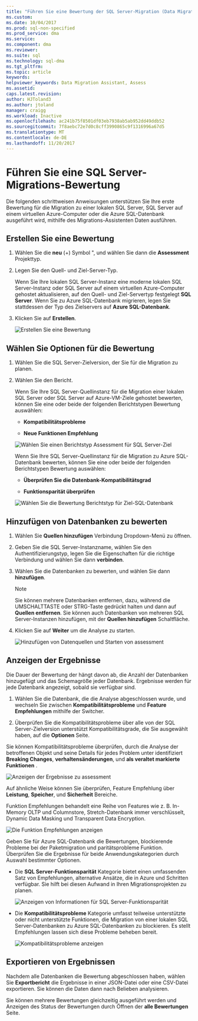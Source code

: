 ```yaml
---
title: "Führen Sie eine Bewertung der SQL Server-Migration (Data Migration Assistant) | Microsoft Docs"
ms.custom: 
ms.date: 10/04/2017
ms.prod: sql-non-specified
ms.prod_service: dma
ms.service: 
ms.component: dma
ms.reviewer: 
ms.suite: sql
ms.technology: sql-dma
ms.tgt_pltfrm: 
ms.topic: article
keywords: 
helpviewer_keywords: Data Migration Assistant, Assess
ms.assetid: 
caps.latest.revision: 
author: HJToland3
ms.author: jtoland
manager: craigg
ms.workload: Inactive
ms.openlocfilehash: ac241b75f8501df03eb7938ab5ab952dd49ddb52
ms.sourcegitcommit: 7f8aebc72e7d0c8cff3990865c9f1316996a67d5
ms.translationtype: MT
ms.contentlocale: de-DE
ms.lasthandoff: 11/20/2017
---
```

# <a name="perform-a-sql-server-migration-assessment"></a>Führen Sie eine SQL Server-Migrations-Bewertung
Die folgenden schrittweisen Anweisungen unterstützen Sie Ihre erste Bewertung für die Migration zu einer lokalen SQL Server, SQL Server auf einem virtuellen Azure-Computer oder die Azure SQL-Datenbank ausgeführt wird, mithilfe des Migrations-Assistenten Daten ausführen.

## <a name="create-an-assessment"></a>Erstellen Sie eine Bewertung

1.  Wählen Sie die **neu** (+) Symbol ", und wählen Sie dann die **Assessment** Projekttyp.

2.  Legen Sie den Quell- und Ziel-Server-Typ.

    Wenn Sie Ihre lokalen SQL Server-Instanz eine moderne lokalen SQL Server-Instanz oder SQL Server auf einem virtuellen Azure-Computer gehostet aktualisieren, auf den Quell- und Ziel-Servertyp festgelegt **SQL Server**. Wenn Sie zu Azure SQL-Datenbank migrieren, legen Sie stattdessen der Typ des Zielservers auf **Azure SQL-Datenbank**.

3.  Klicken Sie auf **Erstellen**.

    ![Erstellen Sie eine Bewertung](../dma/media/NewAssessment.png)

## <a name="choose-assessment-options"></a>Wählen Sie Optionen für die Bewertung

1. Wählen Sie die SQL Server-Zielversion, der Sie für die Migration zu planen.

2. Wählen Sie den Bericht.

   Wenn Sie Ihre SQL Server-Quellinstanz für die Migration einer lokalen SQL Server oder SQL Server auf Azure-VM-Ziele gehostet bewerten, können Sie eine oder beide der folgenden Berichtstypen Bewertung auswählen:

    -   **Kompatibilitätsprobleme**

    -   **Neue Funktionen Empfehlung**

    ![Wählen Sie einen Berichtstyp Assessment für SQL Server-Ziel](../dma/media/AssessmentTypes.png)

   Wenn Sie Ihre SQL Server-Quellinstanz für die Migration zu Azure SQL-Datenbank bewerten, können Sie eine oder beide der folgenden Berichtstypen Bewertung auswählen:

    -   **Überprüfen Sie die Datenbank-Kompatibilitätsgrad**

    -   **Funktionsparität überprüfen**

    ![Wählen Sie die Bewertung Berichtstyp für Ziel-SQL-Datenbank](../dma/media/AssessmentTypes_Azure.png)

## <a name="add-databases-to-assess"></a>Hinzufügen von Datenbanken zu bewerten

1.  Wählen Sie **Quellen hinzufügen** Verbindung Dropdown-Menü zu öffnen.

2.  Geben Sie die SQL Server-Instanzname, wählen Sie den Authentifizierungstyp, legen Sie die Eigenschaften für die richtige Verbindung und wählen Sie dann **verbinden**.

3.  Wählen Sie die Datenbanken zu bewerten, und wählen Sie dann **hinzufügen**.

    > [!NOTE] 
    > Sie können mehrere Datenbanken entfernen, dazu, während die UMSCHALTTASTE oder STRG-Taste gedrückt halten und dann auf **Quellen entfernen**. Sie können auch Datenbanken von mehreren SQL Server-Instanzen hinzufügen, mit der **Quellen hinzufügen** Schaltfläche.

4.  Klicken Sie auf **Weiter** um die Analyse zu starten.

    ![Hinzufügen von Datenquellen und Starten von assessment](../dma/media/SelectDatabase.png)

## <a name="view-results"></a>Anzeigen der Ergebnisse

Die Dauer der Bewertung der hängt davon ab, die Anzahl der Datenbanken hinzugefügt und das Schemagröße jeder Datenbank. Ergebnisse werden für jede Datenbank angezeigt, sobald sie verfügbar sind.

1.  Wählen Sie die Datenbank, die die Analyse abgeschlossen wurde, und wechseln Sie zwischen **Kompatibilitätsprobleme** und **Feature Empfehlungen** mithilfe der Switcher.

2.  Überprüfen Sie die Kompatibilitätsprobleme über alle von der SQL Server-Zielversion unterstützt Kompatibilitätsgrade, die Sie ausgewählt haben, auf die **Optionen** Seite.

Sie können Kompatibilitätsprobleme überprüfen, durch die Analyse der betroffenen Objekt und seine Details für jedes Problem unter identifiziert **Breaking Changes**, **verhaltensänderungen**, und **als veraltet markierte Funktionen** .

![Anzeigen der Ergebnisse zu assessment](../dma/media/ReviewResults.png)

Auf ähnliche Weise können Sie überprüfen, Feature Empfehlung über **Leistung**, **Speicher**, und **Sicherheit** Bereiche.

Funktion Empfehlungen behandelt eine Reihe von Features wie z. B. In-Memory OLTP und Columnstore, Stretch-Datenbank immer verschlüsselt, Dynamic Data Masking und Transparent Data Encryption.

![Die Funktion Empfehlungen anzeigen](../dma/media/FeatureRecommendations.png)

Geben Sie für Azure SQL-Datenbank die Bewertungen, blockierende Probleme bei der Paketmigration und paritätsprobleme Funktion. Überprüfen Sie die Ergebnisse für beide Anwendungskategorien durch Auswahl bestimmter Optionen.

- Die **SQL Server-Funktionsparität** Kategorie bietet einen umfassenden Satz von Empfehlungen, alternative Ansätze, die in Azure und Schritten verfügbar. Sie hilft bei diesen Aufwand in Ihren Migrationsprojekten zu planen.

  ![Anzeigen von Informationen für SQL Server-Funktionsparität](../dma/media/SQLFeatureParity.png)

- Die **Kompatibilitätsprobleme** Kategorie umfasst teilweise unterstützte oder nicht unterstützte Funktionen, die Migration von einer lokalen SQL Server-Datenbanken zu Azure SQL-Datenbanken zu blockieren. Es stellt Empfehlungen lassen sich diese Probleme beheben bereit.

  ![Kompatibilitätsprobleme anzeigen](../dma/media/CompatibilityIssues.png)

## <a name="export-results"></a>Exportieren von Ergebnissen

Nachdem alle Datenbanken die Bewertung abgeschlossen haben, wählen Sie **Exportbericht** die Ergebnisse in einer JSON-Datei oder eine CSV-Datei exportieren. Sie können die Daten dann nach Belieben analysieren.

Sie können mehrere Bewertungen gleichzeitig ausgeführt werden und Anzeigen des Status der Bewertungen durch Öffnen der **alle Bewertungen** Seite.
